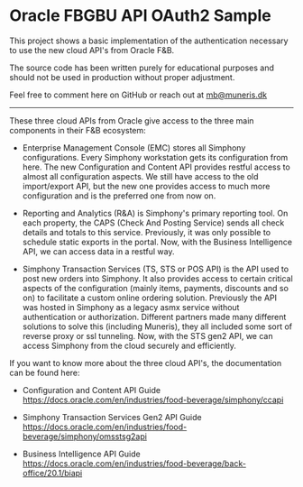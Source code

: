 # Oracle FBGBU API OAuth2 Sample

This project shows a basic implementation of the authentication necessary to use the new cloud API's from Oracle F&B.

The source code has been written purely for educational purposes and should not be used in production without proper adjustment.

Feel free to comment here on GitHub or reach out at mb@muneris.dk

------

These three cloud APIs from Oracle give access to the three main components in their F&B ecosystem:

- Enterprise Management Console (EMC) stores all Simphony configurations. Every Simphony workstation gets its configuration from here. The new Configuration and Content API provides restful access to almost all configuration aspects. We still have access to the old import/export API, but the new one provides access to much more configuration and is the preferred one from now on.

- Reporting and Analytics (R&A) is Simphony's primary reporting tool. On each property, the CAPS (Check And Posting Service) sends all check details and totals to this service. Previously, it was only possible to schedule static exports in the portal. Now, with the Business Intelligence API, we can access data in a restful way.

- Simphony Transaction Services (TS, STS or POS API) is the API used to post new orders into Simphony. It also provides access to certain critical aspects of the configuration (mainly items, payments, discounts and so on) to facilitate a custom online ordering solution. Previously the API was hosted in Simphony as a legacy asmx service without authentication or authorization. Different partners made many different solutions to solve this (including Muneris), they all included some sort of reverse proxy or ssl tunneling. Now, with the STS gen2 API, we can access Simphony from the cloud securely and efficiently.



If you want to know more about the three cloud API's, the documentation can be found here:

* Configuration and Content API Guide
https://docs.oracle.com/en/industries/food-beverage/simphony/ccapi


* Simphony Transaction Services Gen2 API Guide
https://docs.oracle.com/en/industries/food-beverage/simphony/omsstsg2api


* Business Intelligence API Guide
https://docs.oracle.com/en/industries/food-beverage/back-office/20.1/biapi

